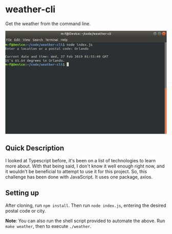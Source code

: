 # weather-cli

Get the weather from the command line.

![Weather cli](https://github.com/username1001/weather-cli/blob/master/weather-cli.png)

## Quick Description

I looked at Typescript before, it's been on a list of technologies to learn more about. With that being said, I don't know it well enough right now, and it wouldn't be beneficial to attempt to use it for this project. So, this challenge has been done with JavaScript. It uses one package, axios.

## Setting up

After cloning, run `npm install`. Then run `node index.js`, entering the desired postal code or city.

**Note**: You can also run the shell script provided to automate the above. Run `make weather`, then to execute `./weather`.
